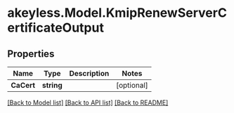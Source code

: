 # akeyless.Model.KmipRenewServerCertificateOutput

## Properties

Name | Type | Description | Notes
------------ | ------------- | ------------- | -------------
**CaCert** | **string** |  | [optional] 

[[Back to Model list]](../README.md#documentation-for-models) [[Back to API list]](../README.md#documentation-for-api-endpoints) [[Back to README]](../README.md)

